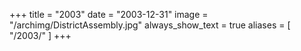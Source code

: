 +++
title = "2003"
date = "2003-12-31"
image = "/archimg/DistrictAssembly.jpg"
always_show_text = true
aliases = [
    "/2003/"
]
+++